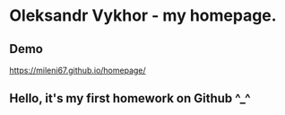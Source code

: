 # Oleksandr Vykhor - my homepage.

## Demo

https://mileni67.github.io/homepage/

## Hello, it's my first homework on Github ^_^



